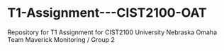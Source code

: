 # T1-Assignment---CIST2100-OAT
Repository for T1 Assignment for CIST2100 University Nebraska Omaha 
 Team Maverick Monitoring / Group 2
